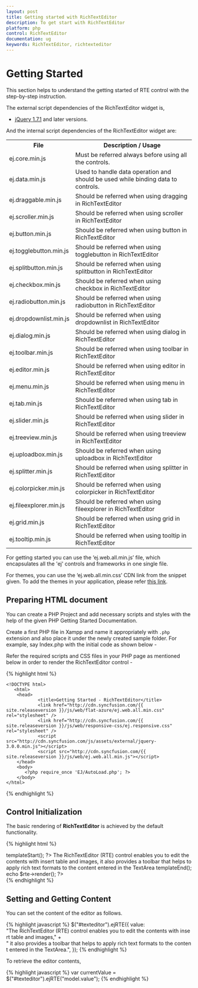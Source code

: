 ```yaml
---
layout: post
title: Getting started with RichTextEditor
description: To get start with RichTextEditor
platform: php
control: RichTextEditor
documentation: ug
keywords: RichTextEditor, richtexteditor
---
```

# Getting Started

This section helps to understand the getting started of RTE control with the step-by-step instruction.

The external script dependencies of the RichTextEditor widget is,

* [jQuery 1.7.1](https://jquery.com/) and later versions.

And the internal script dependencies of the RichTextEditor widget are:

<table>
	<tr>
		<th>File </th>
		<th>Description / Usage </th>
	</tr>
	<tr>
		<td>ej.core.min.js</td>
		<td>Must be referred always before using all the controls.</td>
	</tr>
    <tr>
		<td>ej.data.min.js</td>
		<td>Used to handle data operation and should be used while binding data to controls.</td>
	</tr>
    <tr>
		<td>ej.draggable.min.js</td>
		<td>Should be referred when using dragging in RichTextEditor</td>
	</tr>
	<tr>
		<td>ej.scroller.min.js</td>
		<td>Should be referred when using scroller in RichTextEditor</td>
	</tr>
    <tr>
		<td>ej.button.min.js</td>
		<td>Should be referred when using button in RichTextEditor</td>
	</tr>
    <tr>
		<td>ej.togglebutton.min.js</td>
		<td>Should be referred when using togglebutton in RichTextEditor</td>
	</tr>
    <tr>
		<td>ej.splitbutton.min.js</td>
		<td>Should be referred when using splitbutton in RichTextEditor</td>
	</tr>
    <tr>
		<td>ej.checkbox.min.js</td>
		<td>Should be referred when using checkbox in RichTextEditor</td>
	</tr>
    <tr>
		<td>ej.radiobutton.min.js</td>
		<td>Should be referred when using radiobutton in RichTextEditor</td>
	</tr>
    <tr>
		<td>ej.dropdownlist.min.js</td>
		<td>Should be referred when using dropdownlist in RichTextEditor</td>
	</tr>
    <tr>
		<td>ej.dialog.min.js</td>
		<td>Should be referred when using dialog in RichTextEditor</td>
	</tr>
    <tr>
		<td>ej.toolbar.min.js</td>
		<td>Should be referred when using toolbar in RichTextEditor</td>
	</tr>
    <tr>
		<td>ej.editor.min.js</td>
		<td>Should be referred when using editor in RichTextEditor</td>
	</tr>
    <tr>
		<td>ej.menu.min.js</td>
		<td>Should be referred when using menu in RichTextEditor</td>
	</tr>
    <tr>
		<td>ej.tab.min.js</td>
		<td>Should be referred when using tab in RichTextEditor</td>
	</tr>
    <tr>
		<td>ej.slider.min.js</td>
		<td>Should be referred when using slider in RichTextEditor</td>
	</tr>
    <tr>
		<td>ej.treeview.min.js</td>
		<td>Should be referred when using treeview in RichTextEditor</td>
	</tr>
    <tr>
		<td>ej.uploadbox.min.js</td>
		<td>Should be referred when using uploadbox in RichTextEditor</td>
	</tr>
    <tr>
		<td>ej.splitter.min.js</td>
		<td>Should be referred when using splitter in RichTextEditor</td>
	</tr>
    <tr>
		<td>ej.colorpicker.min.js</td>
		<td>Should be referred when using colorpicker in RichTextEditor</td>
	</tr>
    <tr>
		<td>ej.fileexplorer.min.js</td>
		<td>Should be referred when using fileexplorer in RichTextEditor</td>
	</tr>
    <tr>
		<td>ej.grid.min.js</td>
		<td>Should be referred when using grid in RichTextEditor</td>
	</tr>
    <tr>
		<td>ej.tooltip.min.js</td>
		<td>Should be referred when using tooltip in RichTextEditor</td>
	</tr>
</table>

For getting started you can use the ‘ej.web.all.min.js’ file, which encapsulates all the 'ej' controls and frameworks in one single file.<br/> 

For themes, you can use the ‘ej.web.all.min.css’ CDN link from the snippet given. To add the themes in your application, please refer [this link](https://help.syncfusion.com/js/theming-in-essential-javascript-components#adding-specific-theme-to-your-application).


## Preparing HTML document

You can create a PHP Project and add necessary scripts and styles with the help of the given PHP Getting Started Documentation.

Create a first PHP file in Xampp and name it appropriately with `.php` extension and also place it under the newly created sample folder. For example, say Index.php with the initial code as shown below -

Refer the required scripts and CSS files in your PHP page as mentioned below in order to render the RichTextEditor control - 

{% highlight html %}

    <!DOCTYPE html>
       <html>
        <head>
                <title>Getting Started - RichTextEditor</title>
                <link href="http://cdn.syncfusion.com/{{ site.releaseversion }}/js/web/flat-azure/ej.web.all.min.css" rel="stylesheet" />
                <link href="http://cdn.syncfusion.com/{{ site.releaseversion }}/js/web/responsive-css/ej.responsive.css" rel="stylesheet" />
                <script src="http://cdn.syncfusion.com/js/assets/external/jquery-3.0.0.min.js"></script>
                <script src="http://cdn.syncfusion.com/{{ site.releaseversion }}/js/web/ej.web.all.min.js"></script>
        </head>
        <body>
           <?php require_once 'EJ/AutoLoad.php'; ?>
        </body>
    </html>

{% endhighlight %}

## Control Initialization

The basic rendering of **RichTextEditor** is achieved by the default functionality.

{% highlight html %}
<div id="controls">
	 <div class="cols-sample-area">	 
        <?php
        require_once '../EJ/AutoLoad.php';
        $toolsList = array("style", "lists", "doAction", "links", "images");
        $rte =new EJ\RTE('texteditor');
        $rte->templateStart();
        ?>
        The RichTextEditor (RTE) control enables you to edit the contents with insert table and images,
        it also provides a toolbar that helps to apply rich text formats to the content entered in the TextArea
        <?php
        $rte->templateEnd();
        echo $rte->render();
        ?>
     </div>
</div>
{% endhighlight %}


## Setting and Getting Content

You can set the content of the editor as follows.

{% highlight javascript %}
$("#texteditor").ejRTE({
value: "The RichTextEditor (RTE) control enables you to edit the contents with insert table and images," +
" it also provides a toolbar that helps to apply rich text formats to the content entered in the TextArea.",
});
{% endhighlight %}

To retrieve the editor contents,

{% highlight javascript %}
var currentValue = $("#texteditor").ejRTE("model.value");
{% endhighlight %}


